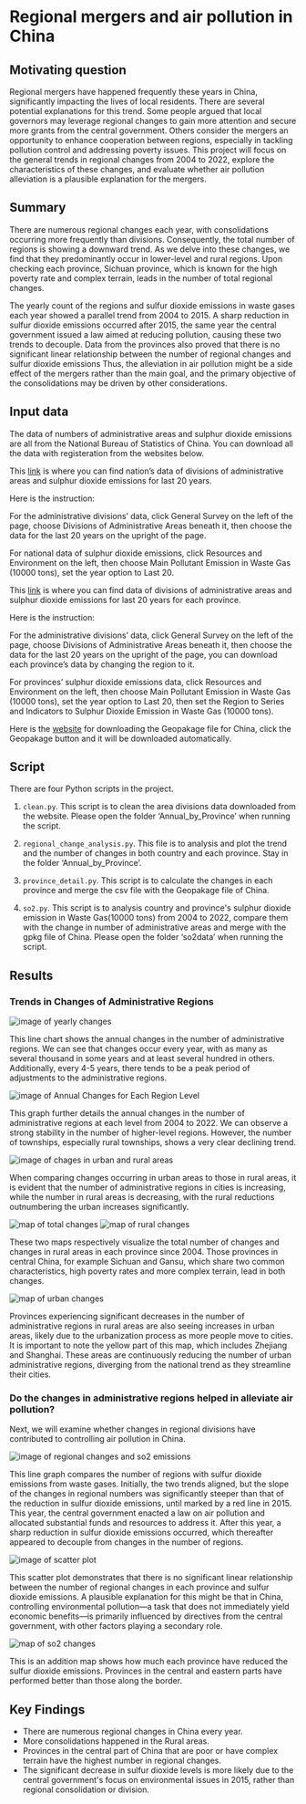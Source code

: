 # Regional mergers and air pollution in China

## Motivating question

Regional mergers have happened frequently these years in China, significantly impacting the lives of local residents. There are several potential explanations for this trend.  Some people argued that local governors may leverage regional changes to gain more attention and secure more grants from the central government. Others consider the mergers an opportunity to enhance cooperation between regions, especially in tackling pollution control and addressing poverty issues. This project will focus on the general trends in regional changes from 2004 to 2022, explore the characteristics of these changes, and evaluate whether air pollution alleviation is a plausible explanation for the mergers.

## Summary

There are numerous regional changes each year, with consolidations occurring more frequently than divisions. Consequently, the total number of regions is showing a downward trend. As we delve into these changes, we find that they predominantly occur in lower-level and rural regions. Upon checking each province, Sichuan province, which is known for the high poverty rate and complex terrain, leads in the number of total regional changes.

The yearly count of the regions and sulfur dioxide emissions in waste gases each year showed a parallel trend from 2004 to 2015. A sharp reduction in sulfur dioxide emissions occurred after 2015, the same year the central government issued a law aimed at reducing pollution, causing these two trends to decouple. Data from the provinces also proved that there is no significant linear relationship between the number of regional changes and sulfur dioxide emissions Thus, the alleviation in air pollution might be a side effect of the mergers rather than the main goal, and the primary objective of the consolidations may be driven by other considerations.

## Input data

The data of numbers of administrative areas and sulphur dioxide emissions are all from the National Bureau of Statistics of China. You can download all the data with registeration from the websites below.

This [link](https://data.stats.gov.cn/english/easyquery.htm?cn=C01) is where you can find nation’s data of divisions of administrative areas and sulphur dioxide emissions for last 20 years.

Here is the instruction:

For the administrative divisions’ data, click General Survey on the left of the page, choose Divisions of Administrative Areas beneath it, then choose the data for the last 20 years on the upright of the page.

For national data of sulphur dioxide emissions, click Resources and Environment on the left, then choose Main Pollutant Emission in Waste Gas (10000 tons), set the year option to Last 20.

This [link](https://data.stats.gov.cn/english/easyquery.htm?cn=E0103) is where you can find data of divisions of administrative areas and sulphur dioxide emissions for last 20 years for each province.

Here is the instruction:

For the administrative divisions’ data, click General Survey on the left of the page, choose Divisions of Administrative Areas beneath it, then choose the data for the last 20 years on the upright of the page, you can download each province’s data by changing the region to it.

For provinces’ sulphur dioxide emissions data, click Resources and Environment on the left, then choose Main Pollutant Emission in Waste Gas (10000 tons), set the year option to Last 20, then set the Region to Series and Indicators to Sulphur Dioxide Emission in Waste Gas (10000 tons).

Here is the [website](https://gadm.org/download_country_v3.html#google_vignette) for downloading the Geopakage file for China, click the Geopakage button and it will be downloaded automatically.

## Script

There are four Python scripts in the project.

1. `clean.py`. This script is to clean the area divisions data downloaded from the website. Please open the folder ‘Annual_by_Province’ when running the script.

1. `regional_change_analysis.py`. This file is to analysis and plot the trend and the number of changes in both country and each province. Stay in the folder ‘Annual_by_Province’.

1. `province_detail.py`. This script is to calculate the changes in each province and merge the csv file with the Geopakage file of China.

1. `so2.py`. This script is to analysis country and province's sulphur dioxide emission in Waste Gas(10000 tons) from 2004 to 2022, compare them with the change in number of administrative areas and merge with the gpkg file of China. Please open the folder ‘so2data’ when running the script.

## Results

### Trends in Changes of Administrative Regions

![image of yearly changes](Annual_by_Province/ann_changes.png)

This line chart shows the annual changes in the number of administrative regions. We can see that changes occur every year, with as many as several thousand in some years and at least several hundred in others. Additionally, every 4-5 years, there tends to be a peak period of adjustments to the administrative regions.

![image of Annual Changes for Each Region Level](Annual_by_Province/annual_changes_by_region.png)

This graph further details the annual changes in the number of administrative regions at each level from 2004 to 2022. We can observe a strong stability in the number of higher-level regions. However, the number of townships, especially rural townships, shows a very clear declining trend.

![image of chages in urban and rural areas](Annual_by_Province/urban_rural_change.png)

When comparing changes occurring in urban areas to those in rural areas, it is evident that the number of administrative regions in cities is increasing, while the number in rural areas is decreasing, with the rural reductions outnumbering the urban increases significantly.

![map of total changes](tot_changes.png)
![map of rural changes](rural_changes.png)

These two maps respectively visualize the total number of changes and changes in rural areas in each province since 2004. Those provinces in central China, for example Sichuan and Gansu,  which share two common characteristics, high poverty rates and more complex terrain, lead in both changes.

![map of urban changes](urban_changes.png)

Provinces experiencing significant decreases in the number of administrative regions in rural areas are also seeing increases in urban areas, likely due to the urbanization process as more people move to cities. It is important to note the yellow part of this map, which includes Zhejiang and Shanghai. These areas are continuously reducing the number of urban administrative regions, diverging from the national trend as they streamline their cities.

### Do the changes in administrative regions helped in alleviate air pollution?

Next, we will examine whether changes in regional divisions have contributed to controlling air pollution in China.

![image of regional changes and so2 emissions](so2data/Comparison_reg_changes_so2.png)

This line graph compares the number of regions with sulfur dioxide emissions from waste gases. Initially, the two trends aligned, but the slope of the changes in regional numbers was significantly steeper than that of the reduction in sulfur dioxide emissions, until marked by a red line in 2015. This year, the central government enacted a law on air pollution and allocated substantial funds and resources to address it. After this year, a sharp reduction in sulfur dioxide emissions occurred, which thereafter appeared to decouple from changes in the number of regions.

![image of scatter plot](so2data/Comparison_reg_changes_so2.png)

This scatter plot demonstrates that there is no significant linear relationship between the number of regional changes in each province and sulfur dioxide emissions. A plausible explanation for this might be that in China, controlling environmental pollution—a task that does not immediately yield economic benefits—is primarily influenced by directives from the central government, with other factors playing a secondary role.

![map of so2 changes](so2_changes.png)

This is an addition map shows how much each province have reduced the sulfur dioxide emissions. Provinces in the central and eastern parts have performed better than those along the border. 

## Key Findings

+ There are numerous regional changes in China every year.
+ More consolidations happened in the Rural areas.
+ Provinces in the central part of China that are poor or have complex terrain have the highest number in regional changes.
+ The significant decrease in sulfur dioxide levels is more likely due to the central government's focus on environmental issues in 2015, rather than regional consolidation or division.
